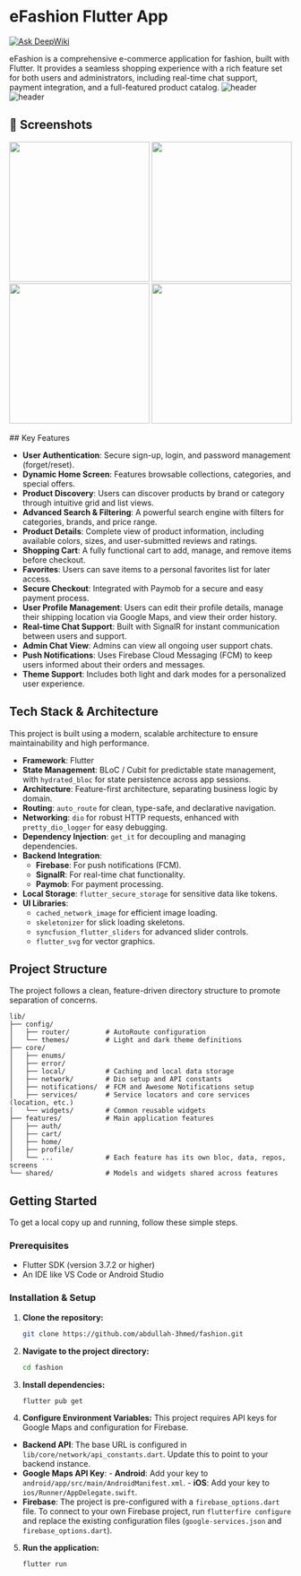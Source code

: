 # eFashion Flutter App
[![Ask DeepWiki](https://devin.ai/assets/askdeepwiki.png)](https://deepwiki.com/Abdullah-3hmed/fashion)

eFashion is a comprehensive e-commerce application for fashion, built with Flutter. It provides a seamless shopping experience with a rich feature set for both users and administrators, including real-time chat support, payment integration, and a full-featured product catalog.
![header](https://i.postimg.cc/8cT5V8rX/2025-09-05-184758.png)
![header]()

## 📸 Screenshots

<p float="left">
  <img src="https://i.postimg.cc/ncCx9cZY/2025-09-05-185219.png" width="250"/>
  <img src="https://i.postimg.cc/mkZb5Q00/2025-09-05-185016.png" width="250"/>
  <img src="https://i.postimg.cc/P5vd9fRr/2025-09-05-185128.png" width="250"/>
  <img src="https://i.postimg.cc/mZ04MWrv/2025-09-05-185359.png" width="250"/>
</p>
## Key Features

- **User Authentication**: Secure sign-up, login, and password management (forget/reset).
- **Dynamic Home Screen**: Features browsable collections, categories, and special offers.
- **Product Discovery**: Users can discover products by brand or category through intuitive grid and list views.
- **Advanced Search & Filtering**: A powerful search engine with filters for categories, brands, and price range.
- **Product Details**: Complete view of product information, including available colors, sizes, and user-submitted reviews and ratings.
- **Shopping Cart**: A fully functional cart to add, manage, and remove items before checkout.
- **Favorites**: Users can save items to a personal favorites list for later access.
- **Secure Checkout**: Integrated with Paymob for a secure and easy payment process.
- **User Profile Management**: Users can edit their profile details, manage their shipping location via Google Maps, and view their order history.
- **Real-time Chat Support**: Built with SignalR for instant communication between users and support.
- **Admin Chat View**: Admins can view all ongoing user support chats.
- **Push Notifications**: Uses Firebase Cloud Messaging (FCM) to keep users informed about their orders and messages.
- **Theme Support**: Includes both light and dark modes for a personalized user experience.

## Tech Stack & Architecture

This project is built using a modern, scalable architecture to ensure maintainability and high performance.

- **Framework**: Flutter
- **State Management**: BLoC / Cubit for predictable state management, with `hydrated_bloc` for state persistence across app sessions.
- **Architecture**: Feature-first architecture, separating business logic by domain.
- **Routing**: `auto_route` for clean, type-safe, and declarative navigation.
- **Networking**: `dio` for robust HTTP requests, enhanced with `pretty_dio_logger` for easy debugging.
- **Dependency Injection**: `get_it` for decoupling and managing dependencies.
- **Backend Integration**:
   - **Firebase**: For push notifications (FCM).
   - **SignalR**: For real-time chat functionality.
   - **Paymob**: For payment processing.
- **Local Storage**: `flutter_secure_storage` for sensitive data like tokens.
- **UI Libraries**:
   - `cached_network_image` for efficient image loading.
   - `skeletonizer` for slick loading skeletons.
   - `syncfusion_flutter_sliders` for advanced slider controls.
   - `flutter_svg` for vector graphics.

## Project Structure

The project follows a clean, feature-driven directory structure to promote separation of concerns.

```
lib/
├── config/
│   ├── router/         # AutoRoute configuration
│   └── themes/         # Light and dark theme definitions
├── core/
│   ├── enums/
│   ├── error/
│   ├── local/          # Caching and local data storage
│   ├── network/        # Dio setup and API constants
│   ├── notifications/  # FCM and Awesome Notifications setup
│   ├── services/       # Service locators and core services (location, etc.)
│   └── widgets/        # Common reusable widgets
├── features/           # Main application features
│   ├── auth/
│   ├── cart/
│   ├── home/
│   ├── profile/
│   └── ...             # Each feature has its own bloc, data, repos, screens
└── shared/             # Models and widgets shared across features
```

## Getting Started

To get a local copy up and running, follow these simple steps.

### Prerequisites

- Flutter SDK (version 3.7.2 or higher)
- An IDE like VS Code or Android Studio

### Installation & Setup

1.  **Clone the repository:**
    ```sh
    git clone https://github.com/abdullah-3hmed/fashion.git
    ```
2.  **Navigate to the project directory:**
    ```sh
    cd fashion
    ```
3.  **Install dependencies:**
    ```sh
    flutter pub get
    ```
4.  **Configure Environment Variables:**
    This project requires API keys for Google Maps and configuration for Firebase.

   -   **Backend API**: The base URL is configured in `lib/core/network/api_constants.dart`. Update this to point to your backend instance.
   -   **Google Maps API Key**:
      -   **Android**: Add your key to `android/app/src/main/AndroidManifest.xml`.
      -   **iOS**: Add your key to `ios/Runner/AppDelegate.swift`.
   -   **Firebase**: The project is pre-configured with a `firebase_options.dart` file. To connect to your own Firebase project, run `flutterfire configure` and replace the existing configuration files (`google-services.json` and `firebase_options.dart`).

5.  **Run the application:**
    ```sh
    flutter run
